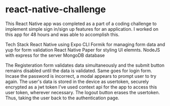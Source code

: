# react-native-challenge
This React Native app was completed as a part of a coding challenge to implement simple sign in/sign up features for an application.
I worked on this app for 48 hours and was able to accomplish this.

Tech Stack
React Native using Expo CLI
Formik for managing form data and yup for form validation
React Native Paper for styling UI elemnts.
NodeJS with express for the server
MongoDB database


The Registeration form validates data simultaneously and the submit button remains disabled until the data is validated.
Same goes for login form.
Incase the password is incorrect, a modal appears to prompt user to try again.
The user's data is stored in the device as usertoken, securely encrypted as a jwt token 
I've used context api for the app to access this user token, wherever necessary.
The logout button erases the usertoken. Thus, taking the user back to the authentication page.
